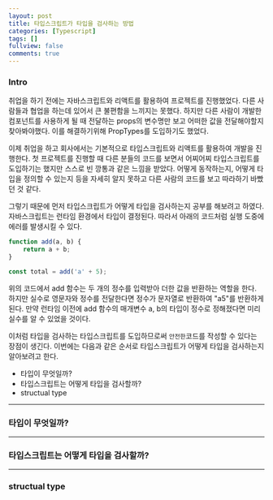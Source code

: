```yaml
---
layout: post
title: 타입스크립트가 타입을 검사하는 방법
categories: [Typescript]
tags: []
fullview: false
comments: true
---
```


### Intro
취업을 하기 전에는 자바스크립트와 리액트를 활용하여 프로젝트를 진행했었다. 다른 사람들과 협업을 하는데 있어서 큰 불편함을 느끼지는 못했다. 하지만 다른 사람이 개발한 컴포넌트를 사용하게 될 때 전달하는 props의 변수명만 보고 어떠한 값을 전달해야할지 찾아봐야했다. 이를 해결하기위해 PropTypes를 도입하기도 했었다.


이제 취업을 하고 회사에서는 기본적으로 타입스크립트와 리액트를 활용하여 개발을 진행한다. 첫 프로젝트를 진행할 때 다른 분들의 코드를 보면서 어찌어찌 타입스크립트를 도입하기는 했지만 스스로 빈 깡통과 같은 느낌을 받았다. 어떻게 동작하는지, 어떻게 타입을 정의할 수 있는지 등을 자세히 알지 못하고 다른 사람의 코드를 보고 따라하기 바빴던 것 같다.


그렇기 때문에 먼저 타입스크립트가 어떻게 타입을 검사하는지 공부를 해보려고 하였다.
자바스크립트는 런타임 환경에서 타입이 결정된다. 따라서 아래의 코드처럼 실행 도중에 에러를 발생시킬 수 있다.
```javascript
function add(a, b) {
	return a + b;
}

const total = add('a' + 5);
```


위의 코드에서 add 함수는 두 개의 정수를 입력받아 더한 값을 반환하는 역할을 한다. 하지만 실수로 영문자와 정수를 전달한다면 정수가 문자열로 반환하여 "a5"를 반환하게된다. 만약 런타임 이전에 add 함수의 매개변수 a, b의 타입이 정수로 정해졌다면 미리 실수를 알 수 있었을 것이다.


이처럼 타입을 검사하는 타입스크립트를 도입하므로써 `안전한`코드를 작성할 수 있다는 장점이 생긴다. 이번에는 다음과 같은 순서로 타입스크립트가 어떻게 타입을 검사하는지 알아보려고 한다.
- 타입이 무엇일까?
- 타입스크립트는 어떻게 타입을 검사할까?
- structual type

---

### 타입이 무엇일까?

---

### 타입스크립트는 어떻게 타입을 검사할까?

---

### structual type

